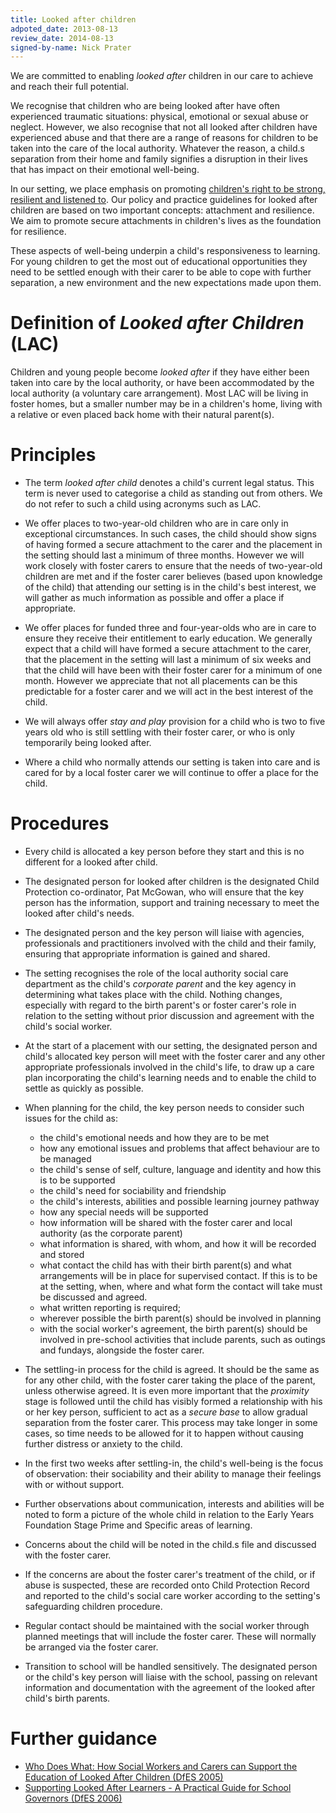 ```yaml
---
title: Looked after children
adpoted_date: 2013-08-13
review_date: 2014-08-13
signed-by-name: Nick Prater
---
```

We are committed to enabling _looked after_ children in our care to achieve and 
reach their full potential.

We recognise that children who are being looked after have often experienced traumatic situations:
physical, emotional or sexual abuse or neglect. However, we also recognise that not all looked after 
children have experienced abuse and that there are a range of reasons for children to be taken into the 
care of the local authority. Whatever the reason, a child.s separation from their home and family signifies 
a disruption in their lives that has impact on their emotional well-being.

In our setting, we place emphasis on promoting 
[children's right to be strong, resilient and listened to](/policies/child_rights_and_entitlements.html).
Our policy and practice guidelines for looked after children are based on two important concepts: 
attachment and resilience. We aim to promote secure attachments in children's lives as the 
foundation for resilience. 

These aspects of well-being underpin a child's responsiveness to learning. For young children to get the most out of 
educational opportunities they need to be settled enough with their carer to be able to cope with further 
separation, a new environment and the new expectations made upon them.


# Definition of _Looked after Children_ (LAC) #
Children and young people become _looked after_ if they have 
either been taken into care by the local authority, or have been accommodated by the local authority (a 
voluntary care arrangement). Most LAC will be living in foster homes, but a smaller number may be in a 
children's home, living with a relative or even placed back home with their natural parent(s).

# Principles #
* The term _looked after child_ denotes a child's current legal status. This term is never used to 
categorise a child as standing out from others. We do not refer to such a child using acronyms such 
as LAC.

* We offer places to two-year-old children who are in care only in exceptional circumstances. In such cases, 
the child should show signs of having formed a secure attachment to the carer and the
placement in the setting should last a minimum of three months. However we will work closely with foster 
carers to ensure that the needs of two-year-old children are met and if the foster carer believes 
(based upon knowledge of the child) that attending our setting is in the 
child's best interest, we will gather as much information as possible and offer a place if appropriate.

* We offer places for funded three and four-year-olds who are in care to ensure they receive their 
entitlement to early education. We generally expect that a child will have formed a secure attachment to the 
carer, that the placement in the setting will last a minimum of six weeks and that the child will have been with their
foster carer for a minimum of one month. However we appreciate that not all placements can be this predictable 
for a foster carer and we will act in the best interest of the child.

* We will always offer _stay and play_ provision for a child who is two to five years old who is still 
settling with their foster carer, or who is only temporarily being looked after.

* Where a child who normally attends our setting is taken into care and is cared for by a local foster 
carer we will continue to offer a place for the child.


# Procedures 

* Every child is allocated a key person before they start and this is no different for a looked after child.

* The designated person for looked after children is the designated Child Protection co-ordinator, Pat McGowan,
who will ensure that the key person has the information, support and training necessary to meet the looked after child's needs.

* The designated person and the key person will liaise with agencies, professionals and practitioners involved 
with the child and their family, ensuring that appropriate information is gained and shared.

* The setting recognises the role of the local authority social care department as the child's _corporate 
parent_ and the key agency in determining what takes place with the child. Nothing changes, 
especially with regard to the birth parent's or foster carer's role in relation to the setting without prior 
discussion and agreement with the child's social worker.

* At the start of a placement with our setting, the designated person and child's allocated key person will meet with the 
foster carer and any other appropriate professionals involved in the child's life, to draw up a care plan
incorporating the child's learning needs and to enable the child to settle as quickly as possible.

* When planning for the child, the key person needs to consider such issues for the child as:

    * the child's emotional needs and how they are to be met
    * how any emotional issues and problems that affect behaviour are to be managed
    * the child's sense of self, culture, language and identity and how this is to be supported
    * the child's need for sociability and friendship
    * the child's interests, abilities and possible learning journey pathway
    * how any special needs will be supported
    * how information will be shared with the foster carer and local authority (as the corporate parent) 
    * what information is shared, with whom, and how it will be recorded and stored
    * what contact the child has with their birth parent(s) and what arrangements will be in place for 
supervised contact. If this is to be at the setting, when, where and what form the contact will take 
must be discussed and agreed.
    * what written reporting is required;
    * wherever possible the birth parent(s) should be involved in planning
    * with the social worker's agreement, the birth 
parent(s) should be involved in pre-school activities that include parents, such as outings and fundays, alongside the foster carer.

* The settling-in process for the child is agreed. It should be the same as for any other child, with the 
foster carer taking the place of the parent, unless otherwise agreed. It is even more important that 
the _proximity_ stage is followed until the child has visibly formed a relationship with his or her 
key person, sufficient to act as a _secure base_ to allow gradual separation from the foster carer. 
This process may take longer in some cases, so time needs to be allowed for it to happen without 
causing further distress or anxiety to the child.

* In the first two weeks after settling-in, the child's well-being is the focus of observation: their 
sociability and their ability to manage their feelings with or without support.

* Further observations about communication, interests and abilities will be noted to form a picture of the 
whole child in relation to the Early Years Foundation Stage Prime and Specific areas of learning.

* Concerns about the child will be noted in the child.s file and discussed with the foster carer.

* If the concerns are about the foster carer's treatment of the child, or if abuse is suspected, these are 
recorded onto Child Protection Record and reported to the child's social care worker according to the 
setting's safeguarding children procedure.

* Regular contact should be maintained with the social worker through planned meetings that will 
include the foster carer. These will normally be arranged via the foster carer.

* Transition to school will be handled sensitively. The designated person or the child's key 
person will liaise with the school, passing on relevant information and documentation with the 
agreement of the looked after child's birth parents.


# Further guidance #
* [Who Does What: How Social Workers and Carers can Support the Education of Looked After 
Children (DfES 2005)](http://webarchive.nationalarchives.gov.uk/20130401151715/https://www.education.gov.uk/publications/eOrderingDownload/LACWDW.pdf.pdf)
* [Supporting Looked After Learners - A Practical Guide for School Governors (DfES 2006)](http://webarchive.nationalarchives.gov.uk/20090707073355/dcsf.gov.uk/everychildmatters/resources-and-practice/ig00029/)


